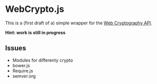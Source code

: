 # WebCrypto.js

This is a (first draft of a) simple wrapper for the [Web Cryptography API](http://www.w3.org/TR/WebCryptoAPI/).

**Hint: work is still in progress**

## Issues

* Modules for differenty crypto
* bower.js
* Require.js
* semver.org
